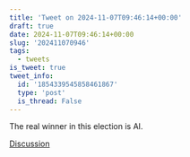```yaml
---
title: 'Tweet on 2024-11-07T09:46:14+00:00'
draft: true
date: 2024-11-07T09:46:14+00:00
slug: '202411070946'
tags:
  - tweets
is_tweet: true
tweet_info:
  id: '1854339545858461867'
  type: 'post'
  is_thread: False
---
```




The real winner in this election is AI.

[Discussion](https://x.com/sytelus/status/1854339545858461867)
